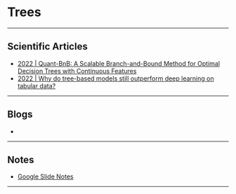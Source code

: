 # Trees
***

## Scientific Articles
- [2022 | Quant-BnB: A Scalable Branch-and-Bound Method for Optimal Decision Trees with Continuous Features](https://arxiv.org/pdf/2206.11844.pdf)
- [2022 | Why do tree-based models still outperform deep learning on tabular data?](https://arxiv.org/abs/2207.08815?utm_source=substack&utm_medium=email)
***

##  Blogs
-
***

## Notes
- [Google Slide Notes](https://drive.google.com/drive/u/1/folders/1M387UBEKSnhdHfUVFy5A_88Vh6JcG8KM)
***

